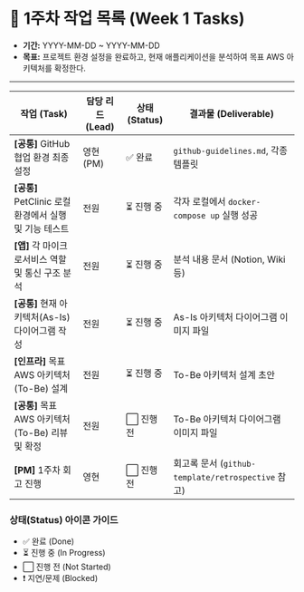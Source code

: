 # 📅 1주차 작업 목록 (Week 1 Tasks)

- **기간:** YYYY-MM-DD ~ YYYY-MM-DD
- **목표:** 프로젝트 환경 설정을 완료하고, 현재 애플리케이션을 분석하여 목표 AWS 아키텍처를 확정한다.

---

| 작업 (Task) | 담당 리드 (Lead) | 상태 (Status) | 결과물 (Deliverable) |
|---|---|---|---|
| **[공통]** GitHub 협업 환경 최종 설정 | 영현 (PM) | ✅ 완료 | `github-guidelines.md`, 각종 템플릿 |
| **[공통]** PetClinic 로컬 환경에서 실행 및 기능 테스트 | 전원 | ⏳ 진행 중 | 각자 로컬에서 `docker-compose up` 실행 성공 |
| **[앱]** 각 마이크로서비스 역할 및 통신 구조 분석 | 전원 | ⏳ 진행 중 | 분석 내용 문서 (Notion, Wiki 등) |
| **[공통]** 현재 아키텍처(As-Is) 다이어그램 작성 | 전원 | ⏳ 진행 중 | As-Is 아키텍처 다이어그램 이미지 파일 |
| **[인프라]** 목표 AWS 아키텍처(To-Be) 설계 | 전원 | ⏳ 진행 중 | To-Be 아키텍처 설계 초안 |
| **[공통]** 목표 AWS 아키텍처(To-Be) 리뷰 및 확정 | 전원 | ⬜️ 진행 전 | To-Be 아키텍처 다이어그램 이미지 파일 |
| **[PM]** 1주차 회고 진행 | 영현 | ⬜️ 진행 전 | 회고록 문서 (`github-template/retrospective` 참고) |

### 상태(Status) 아이콘 가이드

- ✅ 완료 (Done)
- ⏳ 진행 중 (In Progress)
- ⬜️ 진행 전 (Not Started)
- ❗ 지연/문제 (Blocked)
